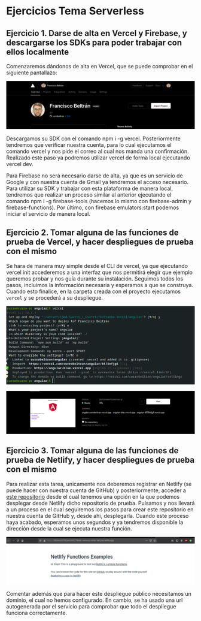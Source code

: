 # Ejercicios Tema Serverless

## Ejercicio 1. Darse de alta en Vercel y Firebase, y descargarse los SDKs para poder trabajar con ellos localmente

Comenzaremos dándonos de alta en Vercel, que se puede comprobar en el siguiente pantallazo:

![Vercel](./img/Serverless1-1.png)

Descargamos su SDK con el comando npm i -g vercel. Posteriormente tendremos que verificar nuestra cuenta, para lo cual ejecutamos el comando vercel y nos pide el correo al cual nos manda una confirmación. Realizado este paso ya podremos utilizar vercel de forma local ejecutando vercel dev.

Para Firebase no será necesario darse de alta, ya que es un servicio de Google y con nuestra cuenta de Gmail ya tendremos el acceso necesario. Para utilizar su SDK y trabajar con esta plataforma de manera local, tendremos que realizar un proceso similar al anterior ejecutando el comando npm i -g firebase-tools (hacemos lo mismo con firebase-admin y firebase-functions). Por último, con firebase emulators:start podemos iniciar el servicio de manera local.

## Ejercicio 2. Tomar alguna de las funciones de prueba de Vercel, y hacer despliegues de prueba con el mismo

Se hara de manera muy simple desde el CLI de vercel, ya que ejecutando vercel init accederemos a una interfaz que nos permitirá elegir que ejemplo queremos probar y nos guía durante su instalación. Seguimos todos los pasos, incluimos la información necesaria y esperamos a que se construya. Cuando esto finalice, en la carpeta creada con el proyecto ejecutamos `vercel` y se procederá a su despliegue.

![Despliegue](./img/Serverless2-1.png)

![Web](./img/Serverless2-2.png)

## Ejercicio 3. Tomar alguna de las funciones de prueba de Netlify, y hacer despliegues de prueba con el mismo

Para realizar esta tarea, unicamente nos deberemos registrar en Netlify (se puede hacer con nuestra cuenta de GitHub) y posteriormente, acceder a [este repositorio](https://github.com/netlify/functions) desde el cual tenemos una opción en la que podemos desplegar desde Netlify dicho repositorio de prueba. Pulsamos y nos llevará a un proceso en el cual seguiremos los pasos para crear este repositorio en nuestra cuenta de GitHub y, desde ahí, desplegarla. Cuando este proceso haya acabado, esperamos unos segundos y ya tendremos disponible la dirección desde la cual se ejecuta nuestra función.

![Despliegue](./img/Serverless3-1.png)

Comentar además que para hacer este despliegue público necesitamos un dominio, el cual no hemos configurado. En cambio, se ha usado una url autogenerada por el servicio para comprobar que todo el despliegue funciona correctamente.
